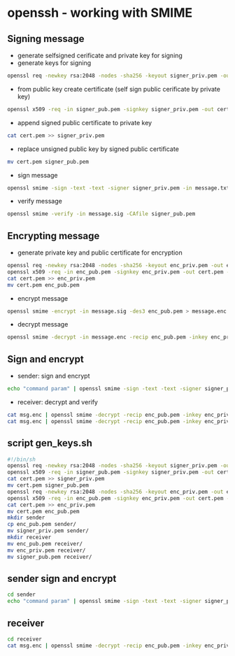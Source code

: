 # openssh - working with SMIME
## Signing message
* generate selfsigned cerificate and private key for signing
 * generate keys for signing
  ```bash
  openssl req -newkey rsa:2048 -nodes -sha256 -keyout signer_priv.pem -out signer_pub.pem
```
 * from public key create certificate (self sign public cerificate by private key)
  ```bash
openssl x509 -req -in signer_pub.pem -signkey signer_priv.pem -out cert.pem -sha256 -days 3650
```
  * append signed public certificate to private key
  ```bash
cat cert.pem >> signer_priv.pem
```
   * replace unsigned public key by signed public certificate
  ```bash
mv cert.pem signer_pub.pem
```
* sign message
```bash
openssl smime -sign -text -text -signer signer_priv.pem -in message.txt > message.sig
```
* verify message
```bash
openssl smime -verify -in message.sig -CAfile signer_pub.pem
```
## Encrypting message
* generate private key and public certificate for encryption
```bash
openssl req -newkey rsa:2048 -nodes -sha256 -keyout enc_priv.pem -out enc_pub.pem
openssl x509 -req -in enc_pub.pem -signkey enc_priv.pem -out cert.pem -sha256 -days 3650
cat cert.pem >> enc_priv.pem
mv cert.pem enc_pub.pem
```
* encrypt message
```bash
openssl smime -encrypt -in message.sig -des3 enc_pub.pem > message.enc
```
* decrypt message
```bash
openssl smime -decrypt -in message.enc -recip enc_pub.pem -inkey enc_priv.pem
```
## Sign and encrypt
* sender: sign and encrypt
```bash
echo "command param" | openssl smime -sign -text -text -signer signer_priv.pem | openssl smime -encrypt -des3 enc_pub.pem > msg.enc
```
* receiver: decrypt and verify
```bash
cat msg.enc | openssl smime -decrypt -recip enc_pub.pem -inkey enc_priv.pem | openssl smime -verify -CAfile signer_pub.pem
cat msg.enc | openssl smime -decrypt -recip enc_pub.pem -inkey enc_priv.pem | openssl smime -verify -CAfile signer_pub.pem 2> /dev/null | sed -n 3p
```


## script gen_keys.sh
```bash
#!/bin/sh
openssl req -newkey rsa:2048 -nodes -sha256 -keyout signer_priv.pem -out signer_pub.pem -subj "/C=GB/ST=London/L=London/O=Global Security/OU=IT Department/CN=example.com"
openssl x509 -req -in signer_pub.pem -signkey signer_priv.pem -out cert.pem -sha256 -days 3650
cat cert.pem >> signer_priv.pem
mv cert.pem signer_pub.pem
openssl req -newkey rsa:2048 -nodes -sha256 -keyout enc_priv.pem -out enc_pub.pem -subj "/C=GB/ST=London/L=London/O=Global Security/OU=IT Department/CN=example.com"
openssl x509 -req -in enc_pub.pem -signkey enc_priv.pem -out cert.pem -sha256 -days 3650
cat cert.pem >> enc_priv.pem
mv cert.pem enc_pub.pem
mkdir sender
cp enc_pub.pem sender/
mv signer_priv.pem sender/
mkdir receiver
mv enc_pub.pem receiver/
mv enc_priv.pem receiver/
mv signer_pub.pem receiver/
```
## sender sign and encrypt
```bash
cd sender
echo "command param" | openssl smime -sign -text -text -signer signer_priv.pem | openssl smime -encrypt -des3 enc_pub.pem > msg.enc
```
## receiver
```bash
cd receiver
cat msg.enc | openssl smime -decrypt -recip enc_pub.pem -inkey enc_priv.pem | openssl smime -verify -CAfile signer_pub.pem
```

